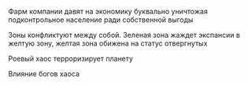 Фарм компании давят на экономику буквально уничтожая подконтрольное население ради собственной выгоды

Зоны конфликтуют между собой. Зеленая зона жаждет экспансии в желтую зону, желтая зона обижена на статус отвергнутых

Роевый хаос терроризирует планету

Влияние богов хаоса